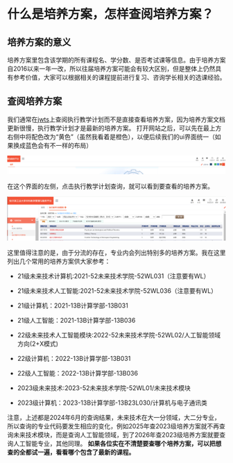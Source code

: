 # 什么是培养方案，怎样查阅培养方案？

## 培养方案的意义

培养方案里包含该学期的所有课程名、学分数、是否考试课等信息。由于培养方案自2016以来一年一改，所以往届培养方案可能会有较大区别，但是整体上仍然具有参考价值，大家可以根据相关的课程提前进行复习、咨询学长相关的选课经验。

## 查阅培养方案

我们通常在[jwts](http://jwts.hit.edu.cn)上查阅执行教学计划而不是直接查看培养方案，因为培养方案文档更新很慢，执行教学计划才是最新的培养方案。
打开网站之后，可以先在最上方右侧中将配色改为“黄色”（虽然我看着是橙色），以便后续我们的ui界面统一（如果换成蓝色会有不一样的布局）

![jwts-ui](jwts-ui.png)

在这个界面的左侧，点击执行教学计划查询，就可以看到要查看的培养方案。

![执行教学计划](curriculum.png)

这里值得注意的是，由于分流的存在，专业内会列出特别多的培养方案。我在这里列出几个常用的培养方案供大家参考：

- 21级未来技术计算机:2021-52未来技术学院-52WL031（注意要有WL）
- 21级未来技术人工智能:2021-52未来技术学院-52WL036（注意要有WL）
- 21级计算机：2021-13B计算学部-13B031
- 21级人工智能：2021-13B计算学部-13B036

- 22级未来技术人工智能模块:2022-52未来技术学院-52WL02/人工智能领域方向(2+X模式)
- 22级计算机：2022-13B计算学部-13B031
- 22级人工智能：2022-13B计算学部-13B036

- 2023级未来技术:2023-52未来技术学院-52WL01/未来技术模块
- 2023级计算机：2023-13B计算学部-13B23L030/计算机与电子通讯类

注意，上述都是2024年6月的查询结果，未来技术在大一分领域，大二分专业，所以查询的专业代码要发生相应的变化，例如2025年查2023级培养方案就不再查询未来技术模块，而是查询人工智能领域，到了2026年查2023级培养方案就要查询人工智能专业，其他同理。
**如果各位实在不清楚要查哪个培养方案，可以把想查的全都试一遍，看看哪个包含了最新的课程。**